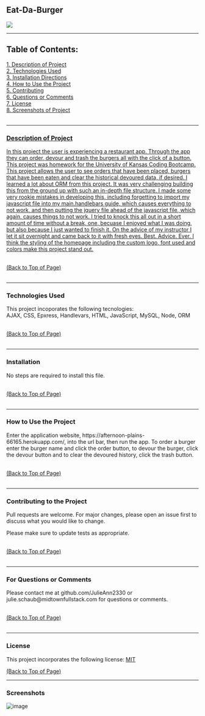 <h2>Eat-Da-Burger</h2> <a href="#license"><img src= "https://img.shields.io/badge/License-MIT-blue.svg"></a><br>

<hr color= "slateblue" noshade>

<h2>Table of Contents:</h2>
<a href="#description" class="contents">1. Description of Project</><br>
<a href="#technology" class="contents">2. Technologies Used</a><br>
<a href="#installation" class="contents">3. Installation Directions</a><br>
<a href="#use" class="contents">4. How to Use the Project</a><br>
<a href="#contributors" class="contents">5. Contributing</a><br> 
<a href="#questions" class="contents">6. Questions or Comments</a><br>
<a href="#license" class="contents">7. License</a><br>
<a href="#screenshot" class="contents">8. Screenshots of Project</><br>
<br>

<hr color= "slateblue" noshade>

<h3 id='description'>Description of Project</h3>
<p>In this project the user is experiencing a restaurant app. Through the app they can order, devour and trash the burgers all with the click of a button. This project was homework for the University of Kansas Coding Bootcamp. This project allows the user to see orders that have been placed, burgers that have been eaten and clear the historical devoured data, if desired. I learned a lot about ORM from this project. It was very challenging building this from the ground up with such an in-depth file structure. I made some very rookie mistakes in developing this, including forgetting to import my javascript file into my main.handlebars guide, which causes everything to not work, and then putting the jquery file ahead of the javascript file, which again, causes things to not work. I tried to knock this all out in a short amount of time without a break, one, becuase I enjoyed what I was doing, but also because I just wanted to finish it. On the advice of my instructor I let it sit overnight and came back to it with fresh eyes. Best. Advice. Ever. I think the styling of the homepage including the custom logo, font used and colors make this project stand out. </p><br>
<a href="#top" id="start">(Back to Top of Page)</a><br>
<br>
<hr color= "slateblue" noshade>

<h3 id='techology'>Technologies Used</h3>
<p>This project incoporates the following tecnologies:<br>
  AJAX, CSS, Epxress, Handlevars, HTML, JavaScript, MySQL, Node, ORM
</p><br>
<a href="#top" id="start">(Back to Top of Page)</a><br>
<br>
<hr color= "slateblue" noshade>

<h3 id='installation'>Installation</h3>
<p>No steps are required to install this file.</p><br>
<a href="#top" id="start">(Back to Top of Page)</a><br>
<br>
<hr color= "slateblue" noshade>

<h3 id='use'>How to Use the Project</h3>
<p>Enter the application website, https://afternoon-plains-66165.herokuapp.com/, into the url bar, then run the app. To order a burger enter the burger name and click the order button, to devour the burger, click the devour button and to clear the devoured history, click the trash button.</p><br>
<a href="#top" id="start">(Back to Top of Page)</a><br>
<br>
<hr color= "slateblue" noshade>

<h3 id='contributors'>Contributing to the Project</h3>
<p>Pull requests are welcome. For major changes, please open an issue first to discuss what you would like to change.

Please make sure to update tests as appropriate.</p><br>
<a href="#top" id="start">(Back to Top of Page)</a><br>
<br>
<hr color= "slateblue" noshade>

<h3 id='questions'>For Questions or Comments</h3>
<p>Please contact me at github.com/JulieAnn2330 or julie.schaub@midtownfullstack.com for questions or comments.</p><br>
<a href="#top" id="start">(Back to Top of Page)</a><br>
<br>
<hr color= "slateblue" noshade>

<h3 id='license'>License</h3>
<p>This project incorporates the following license: <a href="https://opensource.org/licenses/MIT">MIT</a></p>
<a href="#top" id="start">(Back to Top of Page)</a><br>

<hr color= "slateblue" noshade>

<h3 id='screenshot'>Screenshots</h3>
    
</body>
</html> 

![image](https://user-images.githubusercontent.com/64329660/92413611-77d14780-f116-11ea-92f7-e83005b0f213.png)

